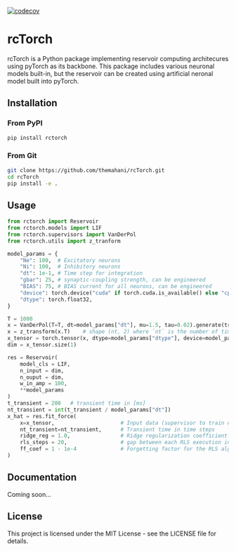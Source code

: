 [![codecov](https://codecov.io/gh/themahani/ml-force/graph/badge.svg?token=7UXVQC69IP)](https://codecov.io/gh/themahani/ml-force)

# rcTorch

rcTorch is a Python package implementing reservoir computing architecures using pyTorch as its backbone.
This package includes various neuronal models built-in, but the reservoir can be created
using artificial neronal model built into pyTorch.

## Installation

### From PyPI

```bash
pip install rctorch
```

### From Git

```bash
git clone https://github.com/themahani/rcTorch.git
cd rcTorch
pip install -e .
```

## Usage

```python
from rctorch import Reservoir
from rctorch.models import LIF
from rctorch.supervisors import VanDerPol
from rctorch.utils import z_tranform

model_params = {
    "Ne": 100,  # Excitatory neurons
    "Ni": 100,  # Inhibitory neurons
    "dt": 1e-1, # Time step for integration
    "gbar": 25, # synaptic-coupling strength, can be engineered
    "BIAS": 75, # BIAS current for all neurons, can be engineered
    "device": torch.device("cuda" if torch.cuda.is_available() else "cpu"),
    "dtype": torch.float32,
}

T = 1000
x = VanDerPol(T=T, dt=model_params["dt"], mu=1.5, tau=0.02).generate(transient_time=100)
x = z_transform(x.T)    # shape (nt, 2) where `nt` is the number of time steps of generated data
x_tensor = torch.tensor(x, dtype=model_params["dtype"], device=model_params["device"])
dim = x_tensor.size(1)

res = Reservoir(
    model_cls = LIF,
    n_input = dim,
    n_ouput = dim,
    w_in_amp = 100,
    **model_params
)
t_transient = 200   # transient time in [ms]
nt_transient = int(t_transient / model_params["dt"])
x_hat = res.fit_force(
    x=x_tensor,                     # Input data (supervisor to train on)
    nt_transient=nt_transient,      # Transient time in time steps
    ridge_reg = 1.0,                # Ridge regularization coefficient
    rls_steps = 20,                 # gap between each RLS execution in unit of time steps (i.e every 20 time steps)
    ff_coef = 1 - 1e-4              # Forgetting factor for the RLS algorithm, must be in the range [0.0, 1.0]
)

```

## Documentation

Coming soon...

## License

This project is licensed under the MIT License - see the LICENSE file for details.
